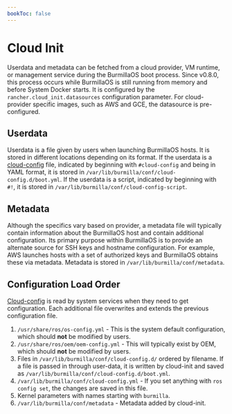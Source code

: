 ```yaml
---
bookToc: false
---
```

# Cloud Init

Userdata and metadata can be fetched from a cloud provider, VM runtime, or management service during the BurmillaOS boot process. Since v0.8.0, this process occurs while BurmillaOS is still running from memory and before System Docker starts. It is configured by the `rancher.cloud_init.datasources` configuration parameter. For cloud-provider specific images, such as AWS and GCE, the datasource is pre-configured.

## Userdata

Userdata is a file given by users when launching BurmillaOS hosts. It is stored in different locations depending on its format. If the userdata is a [cloud-config](/docs/configuration/base/#cloud-config) file, indicated by beginning with `#cloud-config` and being in YAML format, it is stored in `/var/lib/burmilla/conf/cloud-config.d/boot.yml`. If the userdata is a script, indicated by beginning with `#!`, it is stored in `/var/lib/burmilla/conf/cloud-config-script`.

## Metadata

Although the specifics vary based on provider, a metadata file will typically contain information about the BurmillaOS host and contain additional configuration. Its primary purpose within BurmillaOS is to provide an alternate source for SSH keys and hostname configuration. For example, AWS launches hosts with a set of authorized keys and BurmillaOS obtains these via metadata. Metadata is stored in `/var/lib/burmilla/conf/metadata`.

## Configuration Load Order

[Cloud-config](/docs/configuration/base/#cloud-config) is read by system services when they need to get configuration. Each additional file overwrites and extends the previous configuration file.

1. `/usr/share/ros/os-config.yml` - This is the system default configuration, which should **not** be modified by users.
2. `/usr/share/ros/oem/oem-config.yml` - This will typically exist by OEM, which should **not** be modified by users.
3. Files in `/var/lib/burmilla/conf/cloud-config.d/` ordered by filename. If a file is passed in through user-data, it is written by cloud-init and saved as `/var/lib/burmilla/conf/cloud-config.d/boot.yml`.
4. `/var/lib/burmilla/conf/cloud-config.yml` - If you set anything with `ros config set`, the changes are saved in this file.
5. Kernel parameters with names starting with `burmilla`.
6. `/var/lib/burmilla/conf/metadata` - Metadata added by cloud-init.
